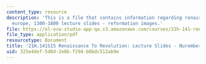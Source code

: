 ```yaml
---
content_type: resource
description: 'This is a file that contains information regarding renaissance to revolution:
  europe, 1300-1800 lecture slides - reformation images.'
file: https://ol-ocw-studio-app-qa.s3.amazonaws.com/courses/21h-141-renaissance-to-revolution-europe-1300-1800-spring-2015/325e4def5d8d2e8bf29db8bdc512ab9e_MIT21H_141S15_Reformation.pdf
file_type: application/pdf
resourcetype: Document
title: '21H.141S15 Renaissance To Revolution: Lecture Slides - Nuremberg Chronicle'
uid: 325e4def-5d8d-2e8b-f29d-b8bdc512ab9e
---
```

